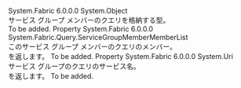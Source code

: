 <Type Name="ServiceGroupMember" FullName="System.Fabric.Query.ServiceGroupMember">
  <TypeSignature Language="C#" Value="public class ServiceGroupMember" />
  <TypeSignature Language="ILAsm" Value=".class public auto ansi beforefieldinit ServiceGroupMember extends System.Object" />
  <TypeSignature Language="DocId" Value="T:System.Fabric.Query.ServiceGroupMember" />
  <TypeSignature Language="VB.NET" Value="Public Class ServiceGroupMember" />
  <TypeSignature Language="F#" Value="type ServiceGroupMember = class" />
  <AssemblyInfo>
    <AssemblyName>System.Fabric</AssemblyName>
    <AssemblyVersion>6.0.0.0</AssemblyVersion>
  </AssemblyInfo>
  <Base>
    <BaseTypeName>System.Object</BaseTypeName>
  </Base>
  <Interfaces />
  <Docs>
    <summary>
      <para>サービス グループ メンバーのクエリを格納する型。</para>
    </summary>
    <remarks>To be added.</remarks>
  </Docs>
  <Members>
    <Member MemberName="ServiceGroupMemberMembers">
      <MemberSignature Language="C#" Value="public System.Fabric.Query.ServiceGroupMemberMemberList ServiceGroupMemberMembers { get; }" />
      <MemberSignature Language="ILAsm" Value=".property instance class System.Fabric.Query.ServiceGroupMemberMemberList ServiceGroupMemberMembers" />
      <MemberSignature Language="DocId" Value="P:System.Fabric.Query.ServiceGroupMember.ServiceGroupMemberMembers" />
      <MemberSignature Language="VB.NET" Value="Public ReadOnly Property ServiceGroupMemberMembers As ServiceGroupMemberMemberList" />
      <MemberSignature Language="F#" Value="member this.ServiceGroupMemberMembers : System.Fabric.Query.ServiceGroupMemberMemberList" Usage="System.Fabric.Query.ServiceGroupMember.ServiceGroupMemberMembers" />
      <MemberType>Property</MemberType>
      <AssemblyInfo>
        <AssemblyName>System.Fabric</AssemblyName>
        <AssemblyVersion>6.0.0.0</AssemblyVersion>
      </AssemblyInfo>
      <ReturnValue>
        <ReturnType>System.Fabric.Query.ServiceGroupMemberMemberList</ReturnType>
      </ReturnValue>
      <Docs>
        <summary>
          <para>このサービス グループ メンバーのクエリのメンバー。</para>
        </summary>
        <value>
          <para><see cref="T:System.Fabric.Query.ServiceGroupMemberMemberList" /> を返します。</para>
        </value>
        <remarks>To be added.</remarks>
      </Docs>
    </Member>
    <Member MemberName="ServiceName">
      <MemberSignature Language="C#" Value="public Uri ServiceName { get; }" />
      <MemberSignature Language="ILAsm" Value=".property instance class System.Uri ServiceName" />
      <MemberSignature Language="DocId" Value="P:System.Fabric.Query.ServiceGroupMember.ServiceName" />
      <MemberSignature Language="VB.NET" Value="Public ReadOnly Property ServiceName As Uri" />
      <MemberSignature Language="F#" Value="member this.ServiceName : Uri" Usage="System.Fabric.Query.ServiceGroupMember.ServiceName" />
      <MemberType>Property</MemberType>
      <AssemblyInfo>
        <AssemblyName>System.Fabric</AssemblyName>
        <AssemblyVersion>6.0.0.0</AssemblyVersion>
      </AssemblyInfo>
      <ReturnValue>
        <ReturnType>System.Uri</ReturnType>
      </ReturnValue>
      <Docs>
        <summary>
          <para>サービス グループのクエリのサービス名。</para>
        </summary>
        <value>
          <para><see cref="T:System.Uri" /> を返します。</para>
        </value>
        <remarks>To be added.</remarks>
      </Docs>
    </Member>
  </Members>
</Type>